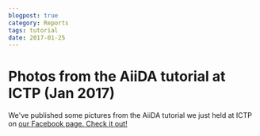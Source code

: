 ```yaml
---
blogpost: true
category: Reports
tags: tutorial
date: 2017-01-25
---
```


# Photos from the AiiDA tutorial at ICTP (Jan 2017)

We've published some pictures from the AiiDA tutorial we just held at ICTP on [our Facebook page. Check it out!](https://www.facebook.com/pg/aiidateam/photos/?tab=album&album_id=600292626844929)
